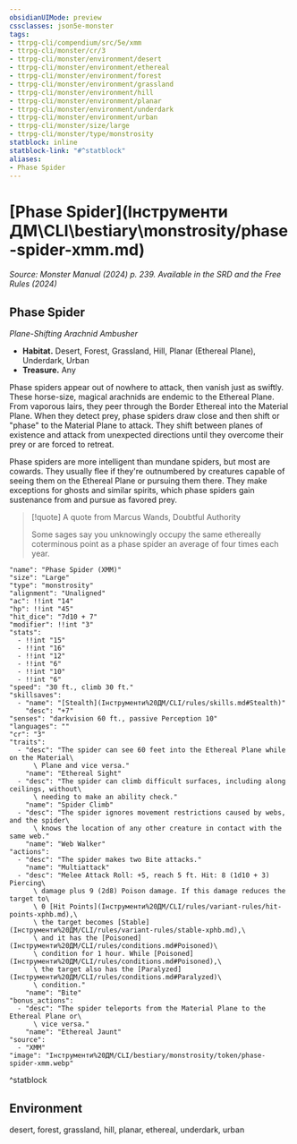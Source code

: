 ```yaml
---
obsidianUIMode: preview
cssclasses: json5e-monster
tags:
- ttrpg-cli/compendium/src/5e/xmm
- ttrpg-cli/monster/cr/3
- ttrpg-cli/monster/environment/desert
- ttrpg-cli/monster/environment/ethereal
- ttrpg-cli/monster/environment/forest
- ttrpg-cli/monster/environment/grassland
- ttrpg-cli/monster/environment/hill
- ttrpg-cli/monster/environment/planar
- ttrpg-cli/monster/environment/underdark
- ttrpg-cli/monster/environment/urban
- ttrpg-cli/monster/size/large
- ttrpg-cli/monster/type/monstrosity
statblock: inline
statblock-link: "#^statblock"
aliases:
- Phase Spider
---
```

# [Phase Spider](Інструменти ДМ\CLI\bestiary\monstrosity/phase-spider-xmm.md)
*Source: Monster Manual (2024) p. 239. Available in the <span title='Systems Reference Document (5.2)'>SRD</span> and the Free Rules (2024)*  

## Phase Spider

*Plane-Shifting Arachnid Ambusher*

- **Habitat.** Desert, Forest, Grassland, Hill, Planar (Ethereal Plane), Underdark, Urban  
- **Treasure.** Any  

Phase spiders appear out of nowhere to attack, then vanish just as swiftly. These horse-size, magical arachnids are endemic to the Ethereal Plane. From vaporous lairs, they peer through the Border Ethereal into the Material Plane. When they detect prey, phase spiders draw close and then shift or "phase" to the Material Plane to attack. They shift between planes of existence and attack from unexpected directions until they overcome their prey or are forced to retreat.

Phase spiders are more intelligent than mundane spiders, but most are cowards. They usually flee if they're outnumbered by creatures capable of seeing them on the Ethereal Plane or pursuing them there. They make exceptions for ghosts and similar spirits, which phase spiders gain sustenance from and pursue as favored prey.

> [!quote] A quote from Marcus Wands, Doubtful Authority  
> 
> Some sages say you unknowingly occupy the same ethereally coterminous point as a phase spider an average of four times each year.


```statblock
"name": "Phase Spider (XMM)"
"size": "Large"
"type": "monstrosity"
"alignment": "Unaligned"
"ac": !!int "14"
"hp": !!int "45"
"hit_dice": "7d10 + 7"
"modifier": !!int "3"
"stats":
  - !!int "15"
  - !!int "16"
  - !!int "12"
  - !!int "6"
  - !!int "10"
  - !!int "6"
"speed": "30 ft., climb 30 ft."
"skillsaves":
  - "name": "[Stealth](Інструменти%20ДМ/CLI/rules/skills.md#Stealth)"
    "desc": "+7"
"senses": "darkvision 60 ft., passive Perception 10"
"languages": ""
"cr": "3"
"traits":
  - "desc": "The spider can see 60 feet into the Ethereal Plane while on the Material\
      \ Plane and vice versa."
    "name": "Ethereal Sight"
  - "desc": "The spider can climb difficult surfaces, including along ceilings, without\
      \ needing to make an ability check."
    "name": "Spider Climb"
  - "desc": "The spider ignores movement restrictions caused by webs, and the spider\
      \ knows the location of any other creature in contact with the same web."
    "name": "Web Walker"
"actions":
  - "desc": "The spider makes two Bite attacks."
    "name": "Multiattack"
  - "desc": "Melee Attack Roll: +5, reach 5 ft. Hit: 8 (1d10 + 3) Piercing\
      \ damage plus 9 (2d8) Poison damage. If this damage reduces the target to\
      \ 0 [Hit Points](Інструменти%20ДМ/CLI/rules/variant-rules/hit-points-xphb.md),\
      \ the target becomes [Stable](Інструменти%20ДМ/CLI/rules/variant-rules/stable-xphb.md),\
      \ and it has the [Poisoned](Інструменти%20ДМ/CLI/rules/conditions.md#Poisoned)\
      \ condition for 1 hour. While [Poisoned](Інструменти%20ДМ/CLI/rules/conditions.md#Poisoned),\
      \ the target also has the [Paralyzed](Інструменти%20ДМ/CLI/rules/conditions.md#Paralyzed)\
      \ condition."
    "name": "Bite"
"bonus_actions":
  - "desc": "The spider teleports from the Material Plane to the Ethereal Plane or\
      \ vice versa."
    "name": "Ethereal Jaunt"
"source":
  - "XMM"
"image": "Інструменти%20ДМ/CLI/bestiary/monstrosity/token/phase-spider-xmm.webp"
```
^statblock

## Environment

desert, forest, grassland, hill, planar, ethereal, underdark, urban